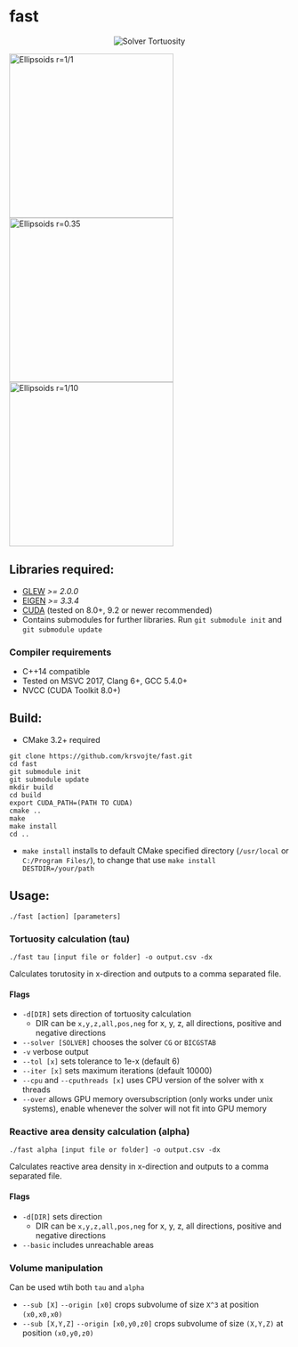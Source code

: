 # fast




<p align="middle">
<img src="https://github.com/krsvojte/fast/blob/master/images/solver.gif" alt="Solver Tortuosity"/>
</p>

<p align="left">
<img src="https://github.com/krsvojte/fast/blob/master/images/packed_ellipsoids_01.gif" alt="Ellipsoids r=1/1" width="295"/>
<img src="https://github.com/krsvojte/fast/blob/master/images/packed_ellipsoids_035.gif" alt="Ellipsoids r=0.35" width="295"/>
<img src="https://github.com/krsvojte/fast/blob/master/images/packed_ellipsoids_10.gif" alt="Ellipsoids r=1/10" width="295"/>

</p>



## Libraries required:
- [GLEW](http://glew.sourceforge.net/) *>= 2.0.0*
- [EIGEN](http://eigen.tuxfamily.org/index.php?title=Main_Page) *>= 3.3.4*
- [CUDA](https://developer.nvidia.com/cuda-downloads) (tested on 8.0+, 9.2 or newer recommended)
- Contains submodules for further libraries. Run ```git submodule init``` and ```git submodule update```

### Compiler requirements
- C++14 compatible 
- Tested on MSVC 2017, Clang 6+, GCC 5.4.0+
- NVCC (CUDA Toolkit 8.0+)

## Build:
- CMake 3.2+ required

```
git clone https://github.com/krsvojte/fast.git
cd fast
git submodule init
git submodule update
mkdir build
cd build
export CUDA_PATH=(PATH TO CUDA)
cmake .. 
make
make install
cd ..
```

- ```make install``` installs to default CMake specified directory (```/usr/local``` or ```C:/Program Files/```), to change that use ```make install DESTDIR=/your/path```

## Usage:
```
./fast [action] [parameters]
```

### Tortuosity calculation (tau)
```
./fast tau [input file or folder] -o output.csv -dx
```
Calculates torutosity in x-direction and outputs to a comma separated file.
#### Flags
- ```-d[DIR]``` sets direction of tortuosity calculation 
  - DIR can be ```x,y,z,all,pos,neg``` for x, y, z, all directions, positive and negative directions
- ```--solver [SOLVER]``` chooses the solver ```CG``` or ```BICGSTAB```
- ```-v``` verbose output
- ```--tol [x]``` sets tolerance to 1e-x (default 6) 
- ```--iter [x]``` sets maximum iterations (default 10000)
- ```--cpu``` and ```--cputhreads [x]``` uses CPU version of the solver with x threads
- ```--over``` allows GPU memory oversubscription (only works under unix systems), enable whenever the solver will not fit into GPU memory

### Reactive area density calculation (alpha)
```
./fast alpha [input file or folder] -o output.csv -dx 
```
Calculates reactive area density in x-direction and outputs to a comma separated file.
#### Flags
- ```-d[DIR]``` sets direction 
  - DIR can be ```x,y,z,all,pos,neg``` for x, y, z, all directions, positive and negative directions
- ```--basic``` includes unreachable areas

### Volume manipulation
Can be used wtih both ```tau``` and ```alpha```

- ```--sub [X]``` ```--origin [x0]``` crops subvolume of size ```X^3``` at position ```(x0,x0,x0)```
- ```--sub [X,Y,Z]``` ```--origin [x0,y0,z0]``` crops subvolume of size ```(X,Y,Z)``` at position ```(x0,y0,z0)```




